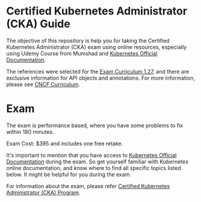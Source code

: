 
# Certified Kubernetes Administrator (CKA) Guide
The objective of this repository is help you for taking the Certified Kubernetes Administrator (CKA) exam using online resources, especially using Udemy Course from Mumshad and [Kubernetes Official Documentation](https://kubernetes.io).


The references were selected for the [Exam Curriculum 1.27](https://github.com/cncf/curriculum/blob/acb43587b95a95dd9aeb9b0ca5be0ae0b6ac39ed/CKA_Curriculum_v1.27.pdf), and there are exclusive information for API objects and annotations. For more information, please see [CNCF Curriculum](https://github.com/cncf/curriculum/).

# Exam

The exam is performance based, where you have some problems to fix within 180 minutes.

Exam Cost: $395 and includes one free retake.

It's important to mention that you have access to [Kubernetes Official Documentation](https://kubernetes.io) during the exam. So get yourself familiar with Kubernetes online documentation, and know where to find all specific topics listed below. It might be helpful for you during the exam.

For information about the exam, please refer [Certified Kubernetes Administrator (CKA) Program](https://www.cncf.io/certification/cka/).


